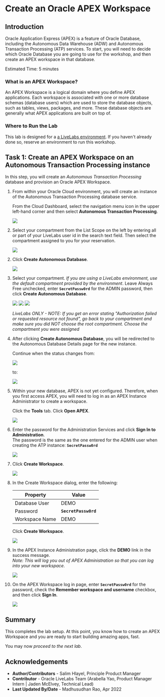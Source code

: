 # Create an Oracle APEX Workspace

## Introduction

Oracle Application Express (APEX) is a feature of Oracle Database, including the Autonomous Data Warehouse (ADW) and Autonomous Transaction Processing (ATP) services. To start, you will need to decide which Oracle Database you are going to use for the workshop, and then create an APEX workspace in that database.

Estimated Time: 5 minutes

### What is an APEX Workspace?
An APEX Workspace is a logical domain where you define APEX applications. Each workspace is associated with one or more database schemas (database users) which are used to store the database objects, such as tables, views, packages, and more. These database objects are generally what APEX applications are built on top of.

### Where to Run the Lab
This lab is designed for a [a LiveLabs environment](http://bit.ly/golivelabs). If you haven't already done so, reserve an environment to run this workshop.

## Task 1: Create an APEX Workspace on an Autonomous Transaction Processing instance

In this step, you will create an *Autonomous Transaction Processing* database and provision an Oracle APEX Workspace.

1. From within your Oracle Cloud environment, you will create an instance of the Autonomous Transaction Processing database service.

    From the Cloud Dashboard, select the navigation menu icon in the upper left-hand corner and then select **Autonomous Transaction Processing**.

    ![](https://objectstorage.us-phoenix-1.oraclecloud.com/p/SJgQwcGUvQ4LqtQ9xGsxRcgoSN19Wip9vSdk-D_lBzi7bhDP6eG1zMBl0I21Qvaz/n/c4u02/b/common/o/images/console/database-atp.png " ")

<if type="livelabs">

2. Select your compartment from the List Scope on the left by entering all or part of your LiveLabs user id in the search text field. Then select the compartment assigned to you for your reservation.

    ![](images/livelabs-compartment.png)
</if>

2. Click **Create Autonomous Database**.

    ![](images/click-create-autonomous-database.png " ")

3. Select your compartment. *If you are using a LiveLabs environment, use the default compartment provided by the environment*. Leave Always Free unchecked, enter **```SecretPassw0rd```** for the ADMIN password, then click **Create Autonomous Database**.  

    ![](images/atp-settings-1.png " ")
    ![](images/atp-settings-2-notaf.png " ")
    ![](images/atp-settings-3.png " ")

    *LiveLabs ONLY - NOTE:  If you get an error stating "Authorization failed or requested resource not found", go back to your compartment and make sure you did NOT choose the root compartment.  Choose the compartment you were assigned*

4. After clicking **Create Autonomous Database**, you will be redirected to the Autonomous Database Details page for the new instance.

    Continue when the status changes from:

    ![](images/status-provisioning.png " ")

    to:

    ![](images/status-available.png " ")

5. Within your new database, APEX is not yet configured. Therefore, when you first access APEX, you will need to log in as an APEX Instance Administrator to create a workspace.

    Click the **Tools** tab.
    Click **Open APEX**.

    ![](images/click-apex.png " ")

6. Enter the password for the Administration Services and click **Sign In to Administration**.     
    The password is the same as the one entered for the ADMIN user when creating the ATP instance: **```SecretPassw0rd```**

    ![](images/log-in-as-admin.png " ")

7. Click **Create Workspace**.

    ![](images/welcome-create-workspace.png " ")

8. In the Create Workspace dialog, enter the following:

    | Property | Value |
    | --- | --- |
    | Database User | DEMO |
    | Password | **`SecretPassw0rd`** |
    | Workspace Name | DEMO |

    Click **Create Workspace**.

    ![](images/create-workspace.png " ")

9.  In the APEX Instance Administration page, click the **DEMO** link in the success message.         
    *Note: This will log you out of APEX Administration so that you can log into your new workspace.*

    ![](images/log-out-from-admin.png " ")

10. On the APEX Workspace log in page, enter **``SecretPassw0rd``** for the password, check the **Remember workspace and username** checkbox, and then click **Sign In**.

    ![](images/log-in-to-workspace.png " ")


## Summary

This completes the lab setup. At this point, you know how to create an APEX Workspace and you are ready to start building amazing apps, fast.

You may now *proceed to the next lab*.

## Acknowledgements

 - **Author/Contributors** -  Salim Hlayel, Principle Product Manager
 - **Contributor** - Oracle LiveLabs Team (Arabella Yao, Product Manager Intern | Jaden McElvey, Technical Lead)
 - **Last Updated By/Date** - Madhusudhan Rao, Apr 2022
